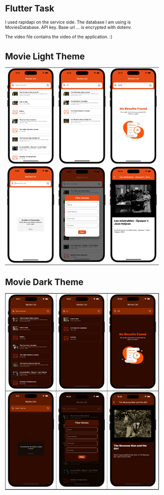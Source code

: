 # Flutter Task

I used rapidapi on the service side. The database I am using is MoviesDatabase. API key. Base url ... is encrypted with dotenv.

The video file contains the video of the application. :)

<h1>Movie Light Theme</h1>
<table border="0">
    <tr>
        <td>
            <img src="light_theme/movie list.png" >
        </td>
        <td>
            <img src="light_theme/search_light.png" >
        </td>
        <td>
            <img src="light_theme/no_data_light.png" >
        </td>
    </tr>
     <tr>
        <td>
            <img src="light_theme/internet_connection_light.png" >
        </td>
        <td>
            <img src="light_theme/filters_light.png" >
        </td>
        <td>
            <img src="light_theme/detail_page_light.png" >
        </td>
    </tr>
</table>

<h1>Movie Dark Theme</h1>
<table border="1">
    <tr>
        <td>
             <img src="dark_theme/movie_list_dark.png" >
        </td>       
        <td>
            <img src="dark_theme/search_dark.png" >
        </td>
         <td>
            <img src="dark_theme/no_data_dark.png"  >
        </td>
    </tr>
     <tr>
        <td>
             <img src="dark_theme/error_handling_dark.png" >
        </td>       
        <td>
            <img src="dark_theme/filters_dark.png" >
        </td>
         <td>
            <img src="dark_theme/detail_page_dark.png"  >
        </td>
    </tr>
    
</table>


